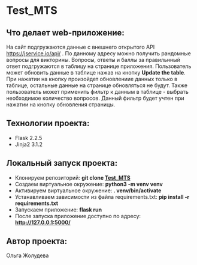 # Test_MTS

## Что делает web-приложение:


На сайт подгружаются данные с внешнего открытого API https://jservice.io/api/ . По данному адресу можно получить рандомные вопросы для викторины. Вопросы, ответы и баллы за правильнный ответ подгружаются в таблицу на странице приложения. Пользователь может обновить данные в таблице нажав на кнопку **Update the table**. При нажатии на кнопку произойдет обновлениие данных только в таблице, остальные данные на странице обновляться не будут. Также пользователь может применить фильтр к данным в таблице - выбрать необходимое количество вопросов. Данный фильтр будет учтен при нажатии на кнопку обновления страницы. 

## Технологии проекта:

- Flask 2.2.5
- Jinja2 3.1.2

## Локальный запуск проекта:

- Клонируем репозиторий: **git clone [Test_MTS](https://github.com/Olga-Zholudeva/Test_MTS.git)**
- Cоздаем виртуальное окружение: **python3 -m venv venv**
- Активируем виртуальное окружение: **. venv/bin/activate**
- Устанавливаем зависимости из файла requirements.txt: **pip install -r requirements.txt**
- Запускаем приложение: **flask run**
- После запуска приложение доступно по адресу: **http://127.0.0.1:5000/**


## Автор проекта:   
Ольга Жолудева
